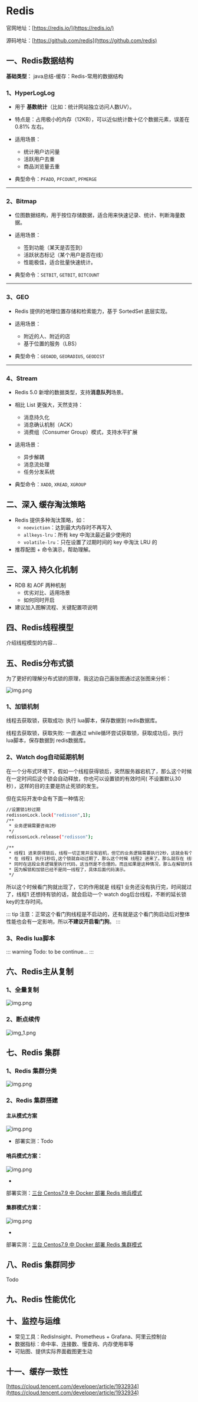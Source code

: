 # Redis

官网地址：[https://redis.io/](https://redis.io/)

源码地址：[https://github.com/redis](https://github.com/redis)

## 一、Redis数据结构

**基础类型**： <RouteLink to="/interview/2_cache.md#六、redis-的常用数据结构有哪些">
java总结-缓存：Redis-常用的数据结构</RouteLink>

### 1、HyperLogLog

- 用于 **基数统计**（比如：统计网站独立访问人数UV）。
- 特点是：占用极小的内存（12KB），可以近似统计数十亿个数据元素，误差在 0.81% 左右。
- 适用场景：
    - 统计用户访问量
    - 活跃用户去重
    - 商品浏览量去重

- 典型命令：`PFADD`, `PFCOUNT`, `PFMERGE`

---

### 2、Bitmap

- 位图数据结构，用于按位存储数据，适合用来快速记录、统计、判断海量数据。
- 适用场景：
    - 签到功能（某天是否签到）
    - 活跃状态标记（某个用户是否在线）
    - 性能极佳，适合批量快速统计。

- 典型命令：`SETBIT`, `GETBIT`, `BITCOUNT`

---

### 3、GEO

- Redis 提供的地理位置存储和检索能力，基于 SortedSet 底层实现。
- 适用场景：
    - 附近的人、附近的店
    - 基于位置的服务（LBS）

- 典型命令：`GEOADD`, `GEORADIUS`, `GEODIST`

---

### 4、Stream

- Redis 5.0 新增的数据类型，支持**消息队列**场景。
- 相比 List 更强大，天然支持：
    - 消息持久化
    - 消息确认机制（ACK）
    - 消费组（Consumer Group）模式，支持水平扩展
- 适用场景：
    - 异步解耦
    - 消息流处理
    - 任务分发系统

- 典型命令：`XADD`, `XREAD`, `XGROUP`

## 二、深入 缓存淘汰策略

- Redis 提供多种淘汰策略，如：
    - `noeviction`：达到最大内存时不再写入
    - `allkeys-lru`：所有 key 中淘汰最近最少使用的
    - `volatile-lru`：只在设置了过期时间的 key 中淘汰 LRU 的
- 推荐配图 + 命令演示，帮助理解。

## 三、深入 持久化机制

- RDB 和 AOF 两种机制
    - 优劣对比、适用场景
    - 如何同时开启
- 建议加入图解流程、关键配置项说明

## 四、Redis线程模型

介绍线程模型的内容...

## 五、Redis分布式锁

为了更好的理解分布式锁的原理，我这边自己画张图通过这张图来分析：

![img.png](../assets/cache/redis_distribute_lock.png)

### 1、加锁机制

线程去获取锁，获取成功: 执行 lua脚本，保存数据到 redis数据库。

线程去获取锁，获取失败: 一直通过 while循环尝试获取锁，获取成功后，执行 lua脚本，保存数据到 redis数据库。

### 2、Watch dog自动延期机制

在一个分布式环境下，假如一个线程获得锁后，突然服务器宕机了，那么这个时候在一定时间后这个锁会自动释放，你也可以设置锁的有效时间(
不设置默认30秒），这样的目的主要是防止死锁的发生。

但在实际开发中会有下面一种情况:

```bash
//设置锁1秒过期
redissonLock.lock("redisson",1);
/**
 * 业务逻辑需要咨询2秒
 */
redissonLock.release("redisson");

/**
 * 线程1 进来获得锁后，线程一切正常并没有宕机，但它的业务逻辑需要执行2秒，这就会有个问题，
 * 在 线程1 执行1秒后,这个锁就自动过期了，那么这个时候 线程2 进来了。那么就存在 线程1和线程2 
 * 同时在这段业务逻辑里执行代码，这当然是不合理的。而且如果是这种情况，那么在解锁时系统会抛异常，
 * 因为解锁和加锁已经不是同一线程了，具体后面代码演示。
 */
```

所以这个时候看门狗就出现了，它的作用就是 线程1 业务还没有执行完，时间就过了，线程1 还想持有锁的话，就会启动一个 watch
dog后台线程，不断的延长锁 key的生存时间。

::: tip
注意：正常这个看门狗线程是不启动的，还有就是这个看门狗启动后对整体性能也会有一定影响，所以**不建议开启看门狗**。
:::

### 3、Redis lua脚本

::: warning
Todo: to be continue...
:::

## 六、Redis主从复制

### 1、全量复制

![img.png](../assets/cache/all_copy.png)

### 2、断点续传

![img_1.png](../assets/cache/continue_copy.png)

## 七、Redis 集群

### 1、Redis 集群分类

![img.png](../assets/interview/cluster-diff.png)

### 2、Redis 集群搭建

#### 主从模式方案

![img.png](../assets/interview/master-slave.png)

- 部署实测：Todo

#### 哨兵模式方案：

![img.png](../assets/interview/sentinel.png)

-

部署实测：[三台 Centos7.9 中 Docker 部署 Redis 哨兵模式](https://blog.csdn.net/weixin_43108539/article/details/145148482)

#### 集群模式方案：

![img.png](../assets/interview/redis-cluster.png)

-

部署实测：[三台 Centos7.9 中 Docker 部署 Redis 集群模式](https://blog.csdn.net/weixin_43108539/article/details/145098017)

## 八、Redis 集群同步

Todo

## 九、Redis 性能优化

## 十、监控与运维

- 常见工具：RedisInsight、Prometheus + Grafana、阿里云控制台
- 数据指标：命中率、连接数、慢查询、内存使用率等
- 可贴图、提供实际界面截图更生动

## 十一、缓存一致性

[https://cloud.tencent.com/developer/article/1932934](https://cloud.tencent.com/developer/article/1932934)
